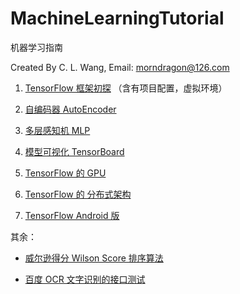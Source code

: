 # MachineLearningTutorial

机器学习指南 

Created By C. L. Wang, Email: morndragon@126.com

1. [TensorFlow 框架初探](http://www.jianshu.com/p/73ae26b3ea70) （含有项目配置，虚拟环境）

2. [自编码器 AutoEncoder](http://www.jianshu.com/p/9ccf67ccd44b)

3. [多层感知机 MLP](http://www.jianshu.com/p/ac5c1d83dc71)

4. [模型可视化 TensorBoard](http://www.jianshu.com/p/f3e51ee564ab)

5. [TensorFlow 的 GPU](http://www.jianshu.com/p/2ccfa4170750)

6. [TensorFlow 的 分布式架构](http://www.jianshu.com/p/b6e25d0a9399)

7. [TensorFlow Android 版](http://www.jianshu.com/p/dff6ad105c8e)

其余：

- [威尔逊得分 Wilson Score 排序算法](http://www.jianshu.com/p/4d2b45918958)

- [百度 OCR 文字识别的接口测试](http://www.jianshu.com/p/a1688fed63e3)

